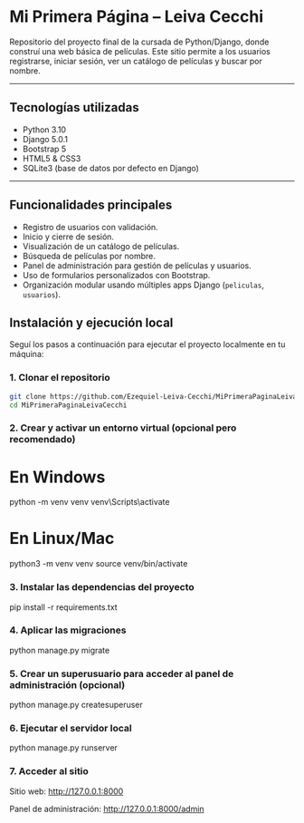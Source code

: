 #  Mi Primera Página – Leiva Cecchi

Repositorio del proyecto final de la cursada de Python/Django, donde construí una web básica de películas. Este sitio permite a los usuarios registrarse, iniciar sesión, ver un catálogo de películas y buscar por nombre.

---

##  Tecnologías utilizadas

-  Python 3.10
-  Django 5.0.1
-  Bootstrap 5
-  HTML5 & CSS3
-  SQLite3 (base de datos por defecto en Django)

---

##  Funcionalidades principales

-  Registro de usuarios con validación.
-  Inicio y cierre de sesión.
-  Visualización de un catálogo de películas.
-  Búsqueda de películas por nombre.
-  Panel de administración para gestión de películas y usuarios.
-  Uso de formularios personalizados con Bootstrap.
-  Organización modular usando múltiples apps Django (`peliculas`, `usuarios`).

## Instalación y ejecución local

Seguí los pasos a continuación para ejecutar el proyecto localmente en tu máquina:

### 1. Clonar el repositorio
```bash
git clone https://github.com/Ezequiel-Leiva-Cecchi/MiPrimeraPaginaLeivaCecchi.git
cd MiPrimeraPaginaLeivaCecchi
```
### 2. Crear y activar un entorno virtual (opcional pero recomendado)
# En Windows
python -m venv venv
venv\Scripts\activate

# En Linux/Mac
python3 -m venv venv
source venv/bin/activate
### 3. Instalar las dependencias del proyecto
pip install -r requirements.txt
### 4. Aplicar las migraciones
python manage.py migrate
### 5. Crear un superusuario para acceder al panel de administración (opcional)
python manage.py createsuperuser
### 6. Ejecutar el servidor local
python manage.py runserver
### 7. Acceder al sitio
Sitio web: http://127.0.0.1:8000

Panel de administración: http://127.0.0.1:8000/admin

